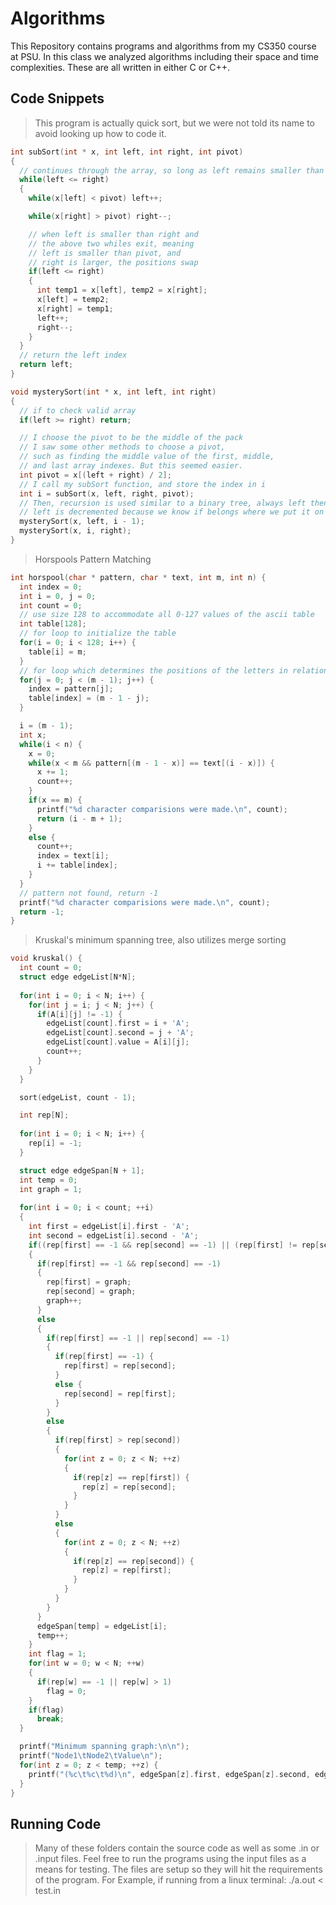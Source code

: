 # Algorithms
This Repository contains programs and algorithms from my CS350 course at PSU. In this class we analyzed algorithms including their space and time complexities. These are all written in either C or C++. 

## Code Snippets
> This program is actually quick sort, but we were not told its name to avoid looking up how to code it.
```c++
int subSort(int * x, int left, int right, int pivot)
{
  // continues through the array, so long as left remains smaller than right
  while(left <= right)
  {
    while(x[left] < pivot) left++;

    while(x[right] > pivot) right--;

    // when left is smaller than right and
    // the above two whiles exit, meaning
    // left is smaller than pivot, and 
    // right is larger, the positions swap
    if(left <= right)
    {
      int temp1 = x[left], temp2 = x[right];
      x[left] = temp2;
      x[right] = temp1;
      left++;
      right--;
    }
  }
  // return the left index
  return left;
}

void mysterySort(int * x, int left, int right)
{
  // if to check valid array
  if(left >= right) return;

  // I choose the pivot to be the middle of the pack
  // I saw some other methods to choose a pivot,
  // such as finding the middle value of the first, middle,
  // and last array indexes. But this seemed easier.
  int pivot = x[(left + right) / 2];
  // I call my subSort function, and store the index in i
  int i = subSort(x, left, right, pivot);
  // Then, recursion is used similar to a binary tree, always left then right
  // left is decremented because we know if belongs where we put it on return
  mysterySort(x, left, i - 1);
  mysterySort(x, i, right);
}
```

> Horspools Pattern Matching
```c
int horspool(char * pattern, char * text, int m, int n) {
  int index = 0;
  int i = 0, j = 0;
  int count = 0;
  // use size 128 to accommodate all 0-127 values of the ascii table
  int table[128];
  // for loop to initialize the table 
  for(i = 0; i < 128; i++) {
    table[i] = m;
  }
  // for loop which determines the positions of the letters in relation to one another
  for(j = 0; j < (m - 1); j++) {
    index = pattern[j];
    table[index] = (m - 1 - j);
  }

  i = (m - 1);
  int x;
  while(i < n) {
    x = 0;
    while(x < m && pattern[(m - 1 - x)] == text[(i - x)]) {
      x += 1;
      count++;
    }
    if(x == m) {
      printf("%d character comparisions were made.\n", count);
      return (i - m + 1);
    }
    else {
      count++;
      index = text[i];
      i += table[index];
    }
  }
  // pattern not found, return -1
  printf("%d character comparisions were made.\n", count);
  return -1;
}
```

> Kruskal's minimum spanning tree, also utilizes merge sorting
```c
void kruskal() {
  int count = 0;
  struct edge edgeList[N*N]; 
  
  for(int i = 0; i < N; i++) {
    for(int j = i; j < N; j++) {
      if(A[i][j] != -1) {
        edgeList[count].first = i + 'A';
        edgeList[count].second = j + 'A';
        edgeList[count].value = A[i][j];
        count++;
      }
    }
  }

  sort(edgeList, count - 1);

  int rep[N];
  
  for(int i = 0; i < N; i++) {
    rep[i] = -1;
  }

  struct edge edgeSpan[N + 1];
  int temp = 0;
  int graph = 1;
  
  for(int i = 0; i < count; ++i)
  {
    int first = edgeList[i].first - 'A';
    int second = edgeList[i].second - 'A';
    if((rep[first] == -1 && rep[second] == -1) || (rep[first] != rep[second]))
    {
      if(rep[first] == -1 && rep[second] == -1)
      {
        rep[first] = graph;
        rep[second] = graph;
        graph++;
      }
      else
      {
        if(rep[first] == -1 || rep[second] == -1)
        {
          if(rep[first] == -1) {
            rep[first] = rep[second];
          }
          else {
            rep[second] = rep[first];
          }
        }
        else
        {
          if(rep[first] > rep[second])
          {
            for(int z = 0; z < N; ++z)
            {
              if(rep[z] == rep[first]) {
                rep[z] = rep[second];
              }
            }
          }
          else
          {
            for(int z = 0; z < N; ++z)
            {
              if(rep[z] == rep[second]) {
                rep[z] = rep[first];
              }
            }
          }
        }
      }
      edgeSpan[temp] = edgeList[i];
      temp++;
    }
    int flag = 1;
    for(int w = 0; w < N; ++w)
    {
      if(rep[w] == -1 || rep[w] > 1)
        flag = 0;
    }
    if(flag)
      break;
  }

  printf("Minimum spanning graph:\n\n");
  printf("Node1\tNode2\tValue\n");
  for(int z = 0; z < temp; ++z) {
    printf("(%c\t%c\t%d)\n", edgeSpan[z].first, edgeSpan[z].second, edgeSpan[z].value);
  }
}
```

## Running Code
> Many of these folders contain the source code as well as some .in or .input files. Feel free to run the programs using the input files as a means for testing. The files are setup so they will hit the requirements of the program. For Example, if running from a linux terminal: ./a.out < test.in
